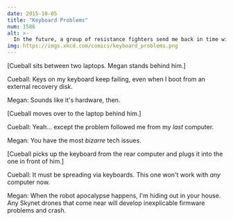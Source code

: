 ```yaml
---
date: 2015-10-05
title: "Keyboard Problems"
num: 1586
alt: >-
  In the future, a group of resistance fighters send me back in time with instructions to find the Skynet prototype and try to upgrade it.
img: https://imgs.xkcd.com/comics/keyboard_problems.png
---
```

[Cueball sits between two laptops. Megan stands behind him.]

Cueball: Keys on my keyboard keep failing, even when I boot from an external recovery disk.

Megan: Sounds like it's hardware, then.

[Cueball moves over to the laptop behind him.]

Cueball: Yeah... except the problem followed me from my *last* computer.

Megan: You have the most *bizarre* tech issues.

[Cueball picks up the keyboard from the rear computer and plugs it into the one in front of him.]

Cueball: It must be spreading via keyboards. This one won't work with *any* computer now.

Megan: When the robot apocalypse happens, I'm hiding out in your house. Any Skynet drones that come near will develop inexplicable firmware problems and crash.
